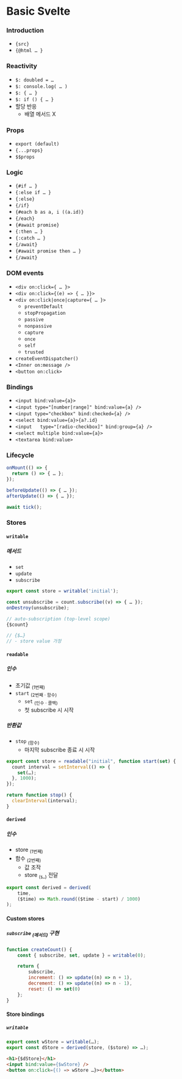 Basic Svelte
=============

### Introduction
- `{src}`
- `{@html … }`

### Reactivity
- `$: doubled = …`
- `$: console.log( … )`
- `$: { … }`
- `$: if () { … }`
- 할당 반응
  - 배열 메서드 X

### Props
- `export (default)`
- `{...props}`
- `$$props`

### Logic
- `{#if … }`
- `{:else if … }`
- `{:else}`
- `{/if}`
- `{#each b as a, i ((a.id)}`
- `{/each}`
- `{#await promise}`
- `{:then … }`
- `{:catch … }`
- `{/await}`
- `{#await promise then … }`
- `{/await}`

### DOM events
- `<div on:click={ … }>`
- `<div on:click={(e) => { … }}>`
- `<div on:click|once|capture={ … }>`
  - `preventDefault`
  - `stopPropagation`
  - `passive`
  - `nonpassive`
  - `capture`
  - `once`
  - `self`
  - `trusted`
- `createEventDispatcher()`
- `<Inner on:message />`
- `<button on:click>`

### Bindings
- `<input bind:value={a}>`
- `<input type="[number|range]" bind:value={a} />`
- `<input type="checkbox" bind:checked={a} />`
- `<select bind:value={a}>{a?.id}`
- `<input	type="[radio·checkbox]" bind:group={a} />`
- `<select multiple bind:value={a}>`
- `<textarea bind:value>`

### Lifecycle
```javascript
onMount(() => {
  return () => { … };
});
```
```javascript
beforeUpdate(() => { … });
afterUpdate(() => { … });
```
```javascript
await tick();
```

### Stores

#### `writable`

##### 메서드
- `set`
- `update`
- `subscribe`
```javascript
export const store = writable('initial');

const unsubscribe = count.subscribe((v) => { … });
onDestroy(unsubscribe);

// auto-subscription (top-level scope)
{$count}

// {$…}
// - store value 가정
```

#### `readable`

##### 인수
- 초기값 <sub>(1번째)</sub>
- `start` <sub>(2번째 · 함수)</sub>
    - `set` <sub>(인수 · 콜백)</sub>
  - 첫 subscribe 시 시작

##### 반환값
- `stop` <sub>(함수)</sub>
  - 마지막 subscribe 종료 시 시작
```javascript
export const store = readable("initial", function start(set) {
  count interval = setInterval(() => {
    set(…);
  }, 1000);
});

return function stop() {
  clearInterval(interval);
}
```

#### `derived`

##### 인수
- store <sub>(1번째)</sub>
- 함수 <sub>(2번째)</sub>
  - 값 조작
  - store <sub>(`$…`)</sub> 전달
```javascript
export const derived = derived(
	time,
	($time) => Math.round(($time - start) / 1000)
);
```

#### Custom stores

##### `subscribe` <sub>(메서드)</sub> 구현
```javascript
function createCount() {
	const { subscribe, set, update } = writable(0);

	return {
		subscribe,
		increment: () => update((n) => n + 1),
		decrement: () => update((n) => n - 1),
		reset: () => set(0)
	};
}
```

#### Store bindings

##### `writable`
```javascript
export const wStore = writable(…);
export const dStore = derived(store, ($store) => …);
```
```html
<h1>{$dStore}</h1>
<input bind:value={$wStore} />
<button on:click={() => wStore …}></button>
```
